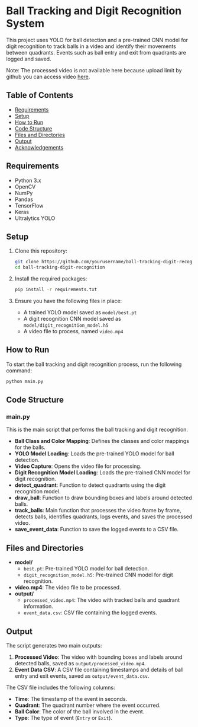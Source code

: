 # Ball Tracking and Digit Recognition System

This project uses YOLO for ball detection and a pre-trained CNN model for digit recognition to track balls in a video and identify their movements between quadrants. Events such as ball entry and exit from quadrants are logged and saved.

Note: The processed video is not available here because upload limit by github you can access video [here](https://drive.google.com/drive/folders/1NKe6PAmLL2pnTDcZtgiYBZqghgCKMQpF?usp=sharing). 

## Table of Contents

- [Requirements](#requirements)
- [Setup](#setup)
- [How to Run](#how-to-run)
- [Code Structure](#code-structure)
- [Files and Directories](#files-and-directories)
- [Output](#output)
- [Acknowledgements](#acknowledgements)

## Requirements

- Python 3.x
- OpenCV
- NumPy
- Pandas
- TensorFlow
- Keras
- Ultralytics YOLO

## Setup

1. Clone this repository:

    ```bash
    git clone https://github.com/yourusername/ball-tracking-digit-recognition.git
    cd ball-tracking-digit-recognition
    ```

2. Install the required packages:

    ```bash
    pip install -r requirements.txt
    ```

3. Ensure you have the following files in place:
    - A trained YOLO model saved as `model/best.pt`
    - A digit recognition CNN model saved as `model/digit_recognition_model.h5`
    - A video file to process, named `video.mp4`

## How to Run

To start the ball tracking and digit recognition process, run the following command:

```bash
python main.py
```

## Code Structure

### main.py

This is the main script that performs the ball tracking and digit recognition.

- **Ball Class and Color Mapping**: Defines the classes and color mappings for the balls.
- **YOLO Model Loading**: Loads the pre-trained YOLO model for ball detection.
- **Video Capture**: Opens the video file for processing.
- **Digit Recognition Model Loading**: Loads the pre-trained CNN model for digit recognition.
- **detect_quadrant**: Function to detect quadrants using the digit recognition model.
- **draw_ball**: Function to draw bounding boxes and labels around detected balls.
- **track_balls**: Main function that processes the video frame by frame, detects balls, identifies quadrants, logs events, and saves the processed video.
- **save_event_data**: Function to save the logged events to a CSV file.

## Files and Directories

- **model/**
  - `best.pt`: Pre-trained YOLO model for ball detection.
  - `digit_recognition_model.h5`: Pre-trained CNN model for digit recognition.
- **video.mp4**: The video file to be processed.
- **output/**
  - `processed_video.mp4`: The video with tracked balls and quadrant information.
  - `event_data.csv`: CSV file containing the logged events.

## Output

The script generates two main outputs:

1. **Processed Video**: The video with bounding boxes and labels around detected balls, saved as `output/processed_video.mp4`.
2. **Event Data CSV**: A CSV file containing timestamps and details of ball entry and exit events, saved as `output/event_data.csv`.

The CSV file includes the following columns:

- **Time**: The timestamp of the event in seconds.
- **Quadrant**: The quadrant number where the event occurred.
- **Ball Color**: The color of the ball involved in the event.
- **Type**: The type of event (`Entry` or `Exit`).
